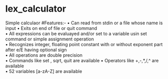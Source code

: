 # lex_calculator
Simple calculaor
#Features:-
•	Can read from stdin or a file whose name is input 
•	Exits on end of file or quit command  
•	All expressions can be evaluayed and/or set to a variable usin set command or simple assignment operation  
•	Recognizes integer, floating point constant with or without exponent part after e/E having optional sign  
•	All operations are double precision  
•	Commands like set , sqrt,  quit are available 
•	Operators like +,-,*,/,^  are available  
•	52 variables [a-zA-Z] are available  

